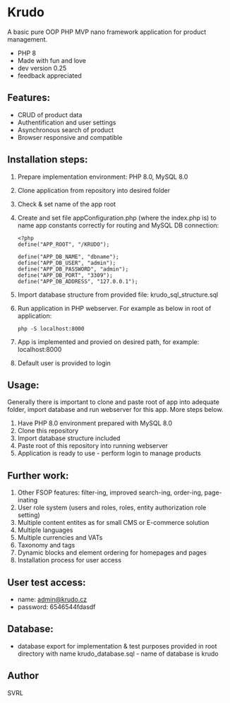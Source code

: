 # Krudo
A basic pure OOP PHP MVP nano framework application for product management.
- PHP 8
- Made with fun and love
- dev version 0.25
- feedback appreciated

## Features:
- CRUD of product data
- Authentification and user settings
- Asynchronous search of product
- Browser responsive and compatible

## Installation steps:
1. Prepare implementation environment: PHP 8.0, MySQL 8.0
2. Clone application from repository into desired folder
3. Check & set name of the app root
4. Create and set file appConfiguration.php (where the index.php is) to name app constants correctly for routing and MySQL DB connection:
    ```
    <?php
    define("APP_ROOT", "/KRUDO");

    define("APP_DB_NAME", "dbname");
    define("APP_DB_USER", "admin");
    define("APP_DB_PASSWORD", "admin");
    define("APP_DB_PORT", "3309");
    define("APP_DB_ADDRESS", "127.0.0.1");
    ```

5. Import database structure from provided file: krudo_sql_structure.sql
6. Run application in PHP webserver. For example as below in root of application:
    ```
    php -S localhost:8000
    ``` 
7. App is implemented and provied on desired path, for example: localhost:8000
8. Default user is provided to login

## Usage:
Generally there is important to clone and paste root of app into adequate folder, import database and run webserver for this app. More steps below.
1. Have PHP 8.0 environment prepared with MySQL 8.0
2. Clone this repository
3. Import database structure included
4. Paste root of this repository into running webserver
5. Application is ready to use - perform login to manage products

## Further work:
1. Other FSOP features: filter-ing, improved search-ing, order-ing, page-inating 
2. User role system (users and roles, roles, entity authorization role setting)
3. Multiple content entites as for small CMS or E-commerce solution
4. Multiple languages
5. Multiple currencies and VATs
6. Taxonomy and tags
7. Dynamic blocks and element ordering for homepages and pages
8. Installation process for user access


## User test access:
- name: admin@krudo.cz
- password: 6546544fdasdf

## Database:
- database export for implementation & test purposes provided in root directory with name krudo_database.sql - name of database is krudo

## Author
SVRL